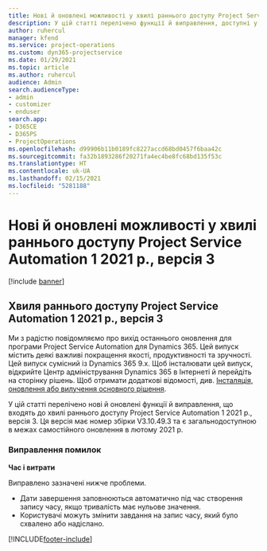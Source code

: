 ```yaml
---
title: Нові й оновлені можливості у хвилі раннього доступу Project Service Automation 1 2021 р., версія 3
description: У цій статті перелічено функції й виправлення, доступні у хвилі раннього доступу Project Service Automation 1 2021 р., версія 3.
author: ruhercul
manager: kfend
ms.service: project-operations
ms.custom: dyn365-projectservice
ms.date: 01/29/2021
ms.topic: article
ms.author: ruhercul
audience: Admin
search.audienceType:
- admin
- customizer
- enduser
search.app:
- D365CE
- D365PS
- ProjectOperations
ms.openlocfilehash: d99906b11b0189fc8227accd68bd0457f6baa42c
ms.sourcegitcommit: fa32b1893286f20271fa4ec4be8fc68bd135f53c
ms.translationtype: HT
ms.contentlocale: uk-UA
ms.lasthandoff: 02/15/2021
ms.locfileid: "5281188"
---
```

# <a name="whats-new-or-changed-in-project-service-automation-early-access-wave-1-2021-v3"></a>Нові й оновлені можливості у хвилі раннього доступу Project Service Automation 1 2021 р., версія 3

[!include [banner](../includes/psa-now-project-operations.md)]

## <a name="project-service-automation-early-access-wave-1-2021-v3"></a>Хвиля раннього доступу Project Service Automation 1 2021 р., версія 3

Ми з радістю повідомляємо про вихід останнього оновлення для програми Project Service Automation для Dynamics 365. Цей випуск містить деякі важливі покращення якості, продуктивності та зручності. Цей випуск сумісний із Dynamics 365 9.x. Щоб інсталювати цей випуск, відкрийте Центр адміністрування Dynamics 365 в Інтернеті й перейдіть на сторінку рішень. Щоб отримати додаткові відомості, див. [Інсталяція, оновлення або вилучення основного рішення](https://docs.microsoft.com/power-platform/admin/install-remove-preferred-solution).

У цій статті перелічено нові й оновлені функції й виправлення, що входять до хвилі раннього доступу Project Service Automation 1 2021 р., версія 3. Ця версія має номер збірки V3.10.49.3 та є загальнодоступною в межах самостійного оновлення в лютому 2021 р.


### <a name="bug-fixes"></a>Виправлення помилок

**Час і витрати**

Виправлено зазначені нижче проблеми.

- Дати завершення заповнюються автоматично під час створення запису часу, якщо тривалість має нульове значення.
- Користувачі можуть змінити завдання на запис часу, який було схвалено або надіслано.


[!INCLUDE[footer-include](../includes/footer-banner.md)]